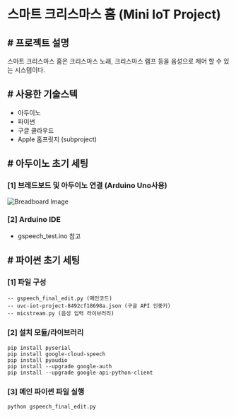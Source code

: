 # **스마트 크리스마스 홈 (Mini IoT Project)**

## **# 프로젝트 설명**

스마트 크리스마스 홈은 크리스마스 노래, 크리스마스 램프 등을 음성으로 제어 할 수 있는 시스템이다.


## **# 사용한 기술스텍**
- 아두이노
- 파이썬
- 구글 클라우드
- Apple 홈프릿지 (subproject)


## **# 아두이노 초기 세팅**

### [1] 브레드보드 및 아두이노 연결 (Arduino Uno사용)
![Breadboard Image](https://www.dropbox.com/s/xg3w7ukde4v34zt/arduino.png?dl=0)

### [2] Arduino IDE
- gspeech_test.ino 참고

## **# 파이썬 초기 세팅**

### **[1] 파일 구성**
```
-- gspeech_final_edit.py (메인코드)
-- uvc-iot-project-8492cf18698a.json (구글 API 인중키)
-- micstream.py (음성 입력 라이브러리)
```

### **[2] 설치 모듈/라이브러리**

```
pip install pyserial
pip install google-cloud-speech
pip install pyaudio
pip install --upgrade google-auth
pip install --upgrade google-api-python-client
```

### **[3] 메인 파이썬 파일 실행**
```
python gspeech_final_edit.py
```
